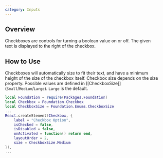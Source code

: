 ```yaml
---
category: Inputs
---
```


## Overview

Checkboxes are controls for turning a boolean value on or off. The given text is displayed to the right of the checkbox.

## How to Use

Checkboxes will automatically size to fit their text, and have a minimum height of the size of the checkbox itself.
Checkbox size depends on the size property. Possible values are defined in [[CheckboxSize]] (`Small`/`Medium`/`Large`).
`Large` is the default. 

```lua
local Foundation = require(Packages.Foundation)
local Checkbox = Foundation.Checkbox
local CheckboxSize = Foundation.Enums.CheckboxSize
...
React.createElement(Checkbox, {
	label = "Checkbox Option",
	isChecked = false,
	isDisabled = false,
	onActivated = function() return end,
	layoutOrder = 2,
	size = CheckboxSize.Medium
}),
...
